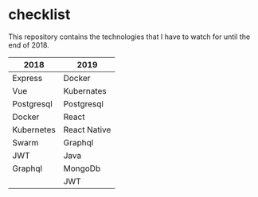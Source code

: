 # checklist
This repository contains the technologies that I have to watch for until the end of 2018.

| 2018          | 2019          |
| ------------- | ------------- |
| Express       | Docker        |
| Vue           | Kubernates    |
| Postgresql    | Postgresql    |
| Docker        | React         |
| Kubernetes    | React Native  |
| Swarm         | Graphql       |
| JWT           | Java          |
| Graphql       | MongoDb       |
|               | JWT           |
